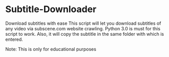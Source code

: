 # Subtitle-Downloader
Download subtitles with ease
This script will let you download subtitles of any video via subscene.com website crawling. Python 3.0 is must for this script to work. Also, it will copy the subtitle in the same folder with which is entered.

Note: This is only for educational purposes
